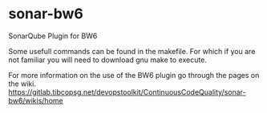 # sonar-bw6

SonarQube Plugin for BW6

Some usefull commands can be found in the makefile.  For which if you are not familiar you will need to download gnu make to execute.

For more information on the use of the BW6 plugin go through the pages on the wiki.
https://gitlab.tibcopsg.net/devopstoolkit/ContinuousCodeQuality/sonar-bw6/wikis/home

